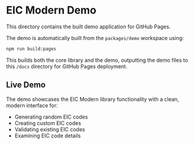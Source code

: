 # EIC Modern Demo

This directory contains the built demo application for GitHub Pages.

The demo is automatically built from the `packages/demo` workspace using:

```bash
npm run build:pages
```

This builds both the core library and the demo, outputting the demo files to this `/docs` directory for GitHub Pages deployment.

## Live Demo

The demo showcases the EIC Modern library functionality with a clean, modern interface for:

- Generating random EIC codes
- Creating custom EIC codes
- Validating existing EIC codes
- Examining EIC code details
